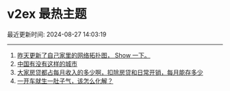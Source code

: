 # v2ex 最热主题

最近更新时间: 2024-08-27 14:03:19

--- 
1. [昨天更新了自己家里的网络拓扑图， Show 一下。](https://www.v2ex.com/t/1068014) 
2. [中国有没有这样的城市](https://www.v2ex.com/t/1067997) 
3. [大家房贷都占每月收入的多少啊，扣除房贷和日常开销，每月能存多少](https://www.v2ex.com/t/1068034) 
4. [一开车就生一肚子气，该怎么化解？](https://www.v2ex.com/t/1068067) 
